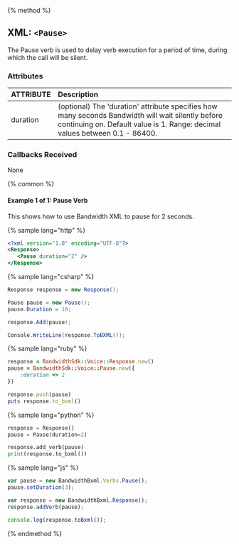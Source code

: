 {% method %}

## XML: `<Pause>`
The Pause verb is used to delay verb execution for a period of time, during which the call will be silent.

### Attributes

| ATTRIBUTE | Description                                                                                            |
|:----------|:-------------------------------------------------------------------------------------------------------|
| duration  | (optional) The 'duration' attribute specifies how many seconds Bandwidth will wait silently before continuing on. Default value is 1. Range: decimal values between 0.1 - 86400. |


### Callbacks Received

None

{% common %}
#### Example 1 of 1:  Pause Verb
This shows how to use Bandwidth XML to pause for 2 seconds.

{% sample lang="http" %}


```XML
<?xml version="1.0" encoding="UTF-8"?>
<Response>
   <Pause duration="2" />
</Response>
```

{% sample lang="csharp" %}

```csharp
Response response = new Response();

Pause pause = new Pause();
pause.Duration = 10;

response.Add(pause);

Console.WriteLine(response.ToBXML());
```


{% sample lang="ruby" %}

```ruby
response = BandwidthSdk::Voice::Response.new()
pause = BandwidthSdk::Voice::Pause.new({
    :duration => 2
})

response.push(pause)
puts response.to_bxml()
```

{% sample lang="python" %}

```python
response = Response()
pause = Pause(duration=2)

response.add_verb(pause)
print(response.to_bxml())
```

{% sample lang="js" %}

```js
var pause = new BandwidthBxml.Verbs.Pause();
pause.setDuration(3);

var response = new BandwidthBxml.Response();
response.addVerb(pause);

console.log(response.toBxml());
```

{% endmethod %}
